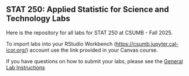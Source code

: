 ## STAT 250: Applied Statistic for Science and Technology Labs

Here is the repository for all labs for STAT 250 at CSUMB - Fall 2025.

To import labs into your RStudio Workbench (https://csumb.jupyter.cal-icor.org/) account use the link provided in your Canvas course.


If you have questions on how to submit your labs, please see the [General Lab Instructions](https://docs.google.com/document/d/1dMM8t9VQTeRIYHhkrdaG5n_8Jc10Ims0vRdlXfGC1_M/edit?usp=sharing)